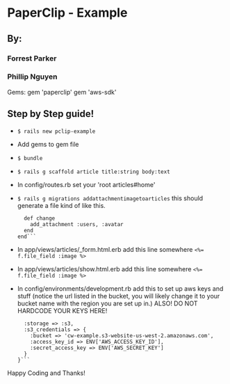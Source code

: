 # PaperClip - Example
## By:
### Forrest Parker
### Phillip Nguyen

Gems:
  gem 'paperclip'
  gem 'aws-sdk'

## Step by Step guide!

- `$ rails new pclip-example`

-   Add gems to gem file

- `$ bundle`

- `$ rails g scaffold article title:string body:text`

-   In config/routes.rb
    set your 'root articles#home'

- `$ rails g migrations addattachmentimagetoarticles`
    this should generate a file kind of like this.

    ```class AddAttachmentToUsers < ActiveRecord::Migration
      def change
        add_attachment :users, :avatar
      end
    end```

- In app/views/articles/_form.html.erb
  add this line somewhere
    ```<%= f.file_field :image %>```

- In app/views/articles/show.html.erb
  add this line somewhere
    ```<%= f.file_field :image %>```

- In config/environments/development.rb
  add this to set up aws keys and stuff (notice the url listed in the bucket, you
  will likely change it to your bucket name with the region you are set up in.)
  ALSO! DO NOT HARDCODE YOUR KEYS HERE!

  ```config.paperclip_defaults = {
    :storage => :s3,
    :s3_credentials => {
      :bucket => 'cw-example.s3-website-us-west-2.amazonaws.com',
      :access_key_id => ENV['AWS_ACCESS_KEY_ID'],
      :secret_access_key => ENV['AWS_SECRET_KEY']
    }
  }```

Happy Coding and Thanks!


